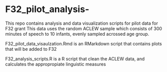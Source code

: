 # F32_pilot_analysis-

This repo contains analysis and data visualization scripts for pilot data for F32 grant
This data uses the random ACLEW sample which consists of 300 minutes of speech to 10 infants, evenly sampled acrossed age group.

F32_pilot_data_visaulzation.Rmd is an RMarkdown script that contains plots that will be added to F32 

F32_analysis_scripts.R is a R script that clean the ACLEW data, and calculates the appropropiate linguistic measures 
